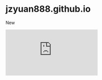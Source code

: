 # jzyuan888.github.io
New

<embed src="https://jzyuan888.github.io/Jingzhao_thesis.pdf" type="application/pdf" />
